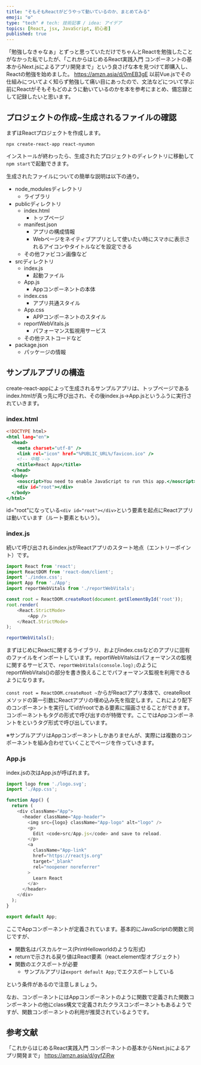 ```yaml
---
title: "そもそもReactがどうやって動いているのか、まとめてみる"
emoji: "⚙️"
type: "tech" # tech: 技術記事 / idea: アイデア
topics: [React, jsx, JavaScript, 初心者]
published: true
---
```

「勉強しなきゃなぁ」とずっと思っていただけでちゃんとReactを勉強したことがなかった私でしたが、「これからはじめるReact実践入門 コンポーネントの基本からNext.jsによるアプリ開発まで」という良さげな本を見つけて即購入し、Reactの勉強を始めました。
https://amzn.asia/d/0mEB3gE
以前Vue.jsでその仕組みについてよく知らず勉強して痛い目にあったので、文法などについて学ぶ前にReactがそもそもどのように動いているのかを本を参考にまとめ、備忘録として記録したいと思います。

## プロジェクトの作成~生成されるファイルの確認
まずはReactプロジェクトを作成します。
```
npx create-react-app react-nyumon
```
インストールが終わったら、生成されたプロジェクトのディレクトリに移動して`npm start`で起動できます。

生成されたファイルについての簡単な説明は以下の通り。
- node_modulesディレクトリ
  - ライブラリ
- publicディレクトリ
  - index.html
    - トップページ
  - manifest.json
    - アプリの構成情報
    - Webページをネイティブアプリとして使いたい時にスマホに表示されるアイコンやタイトルなどを設定できる
  - その他ファビコン画像など
- srcディレクトリ
  - index.js
    - 起動ファイル
  - App.js
    - Appコンポーネントの本体
  - index.css
    - アプリ共通スタイル
  - App.css
    - APPコンポーネントのスタイル
  - reportWebVitals.js
    - パフォーマンス監視用サービス
  - その他テストコードなど
- package.json
  - パッケージの情報

## サンプルアプリの構造
create-react-appによって生成されるサンプルアプリは、トップページであるindex.htmlが真っ先に呼び出され、その後index.js→App.jsというふうに実行されていきます。

### index.html
```html:index.html
<!DOCTYPE html>
<html lang="en">
  <head>
    <meta charset="utf-8" />
    <link rel="icon" href="%PUBLIC_URL%/favicon.ico" />
    <!-- 中略 -->
    <title>React App</title>
  </head>
  <body>
    <noscript>You need to enable JavaScript to run this app.</noscript>
    <div id="root"></div>
  </body>
</html>
```
id="root"になっている`<div id="root"></div>`という要素を起点にReactアプリは動いています（ルート要素ともいう）。

### index.js
続いて呼び出されるindex.jsがReactアプリのスタート地点（エントリーポイント）です。

```jsx:index.js
import React from 'react';
import ReactDOM from 'react-dom/client';
import './index.css';
import App from './App';
import reportWebVitals from './reportWebVitals';

const root = ReactDOM.createRoot(document.getElementById('root'));
root.render(
    <React.StrictMode>
        <App />
    </React.StrictMode>
);

reportWebVitals();
```
まずはじめにReactに関するライブラリ、およびindex.cssなどのアプリに固有のファイルをインポートしています。reportWebVitalsはパフォーマンスの監視に関するサービスで、`reportWebVitals(console.log);`のようにreportWebVitals()の部分を書き換えることでパフォーマンス監視を利用できるようになります。

`const root = ReactDOM.createRoot ~`からがReactアプリ本体で、createRootメソッドの第一引数にReactアプリの埋め込み先を指定します。これにより配下の<App>コンポーネントを実行してidがrootである要素に描画させることができます。コンポーネントもタグの形式で呼び出すのが特徴です。ここではAppコンポーネントを<App>というタグ形式で呼び出しています。

※サンプルアプリはAppコンポーネントしかありませんが、実際には複数のコンポーネントを組み合わせていくことでページを作っていきます。

### App.js
index.jsの次はApp.jsが呼ばれます。

```jsx:App.js
import logo from './logo.svg';
import './App.css';

function App() {
  return (
    <div className="App">
      <header className="App-header">
        <img src={logo} className="App-logo" alt="logo" />
        <p>
          Edit <code>src/App.js</code> and save to reload.
        </p>
        <a
          className="App-link"
          href="https://reactjs.org"
          target="_blank"
          rel="noopener noreferrer"
        >
          Learn React
        </a>
      </header>
    </div>
  );
}

export default App;
```
ここでAppコンポーネントが定義されています。基本的にJavaScriptの関数と同じですが、
- 関数名はパスカルケース(PrintHelloworldのような形式)
- returnで示される戻り値はReact要素（react.element型オブジェクト）
- 関数のエクスポートが必要
  - サンプルアプリは`export default App;`でエクスポートしている

という条件があるので注意しましょう。

なお、コンポーネントにはAppコンポーネントのように関数で定義された関数コンポーネントの他にclass構文で定義されたクラスコンポーネントもあるようですが、関数コンポーネントの利用が推奨されているようです。

## 参考文献
「これからはじめるReact実践入門 コンポーネントの基本からNext.jsによるアプリ開発まで」
https://amzn.asia/d/gyfZjRw
